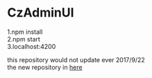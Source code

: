# CzAdminUI

1.npm install<br>
2.npm start<br>
3.localhost:4200<br>


 this repository would not update ever 2017/9/22
<br>
the new repository in <a href="https://github.com/jomalonejia/CzAdmin-Front">here</a>
